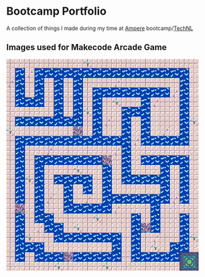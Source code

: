 # Bootcamp Portfolio
A collection of things I made during my time at [Ampere](https://amp.ca/) bootcamp/[TechNL](https://technl.ca/)

## Images used for Makecode Arcade Game
![Game Maze Map](https://github.com/benjaminlegrow/Bootcamp_Portfolio/blob/main/Screenshot%20(3).png?raw=true)

